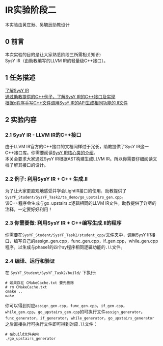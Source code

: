 # IR实验阶段二
本实验由黄庄湫、吴毓辰助教设计

## 0 前言
本次实验的目的是让大家熟悉阶段三所需相关知识:   
SysY IR（由助教编写的LLVM IR的轻量级C++接口）。  

## 1 任务描述
[了解SysY IR](#sysy-ir---llvm-ir的c接口)  
[通过助教提供的C++例子，了解SysY IR的C++接口及实现](#例子-利用sysy-ir--cpp-生成ll)  
[根据c程序手写C++文件调用SysY IR的API生成相同功能的.ll文件](#你需要做-利用sysy-ir--c编写生成ll的程序)

## 2 实验内容
### 2.1 SysY IR - LLVM IR的C++接口
由于LLVM IR官方的C++接口的文档同样过于冗长，助教提供了SysY IR这一C++接口库。你需要阅读[SysY IR核心类的介绍](./SysYIR.md)。  
本关会要求大家通过SysY IR根据AST构建生成LLVM IR。所以你需要仔细阅读文档了解其接口的设计。

### 2.2 例子: 利用SysY IR + C++ 生成.ll
为了让大家更直观地感受并学会LightIR接口的使用，助教提供了`SysYF_Student/SysYF_Task2/ta_demo/go_upstairs_gen.cpp`。  
该C++程序会生成与go_upstairs.c逻辑相同的LLVM IR文件。助教提供了详尽的注释，一定要好好利用！  

### 2.3 你需要做: 利用SysY IR + C++编写生成.ll的程序
你需要在`SysYF_Student/SysYF_Task2/student_cpp/`文件夹中，调用SysY IR接口，编写自己的assign_gen.cpp，func_gen.cpp，if_gen.cpp，while_gen.cpp程序，以生成与phase1的四个sy程序相同逻辑功能的`.ll`文件。

### 2.4 编译、运行和验证
在 `SysYF_Student/SysYF_Task2/build/` 下执行:
``` shell
# 如果存在 CMakeCache.txt 要先删除
# rm CMakeCache.txt
cmake ..
make
```
你可以得到对应`assign_gen.cpp`，`func_gen.cpp`，`if_gen.cpp`，`while_gen.cpp`，`go_upstairs_gen.cpp`的可执行文件`assign_generator`，`func_generator`，`if_generator`，`while_generator`，`go_upstairs_generator`  
之后直接执行可执行文件即可得到对应`.ll`文件：  
``` shell
# 在build文件夹内
./go_upstairs_generator
```
